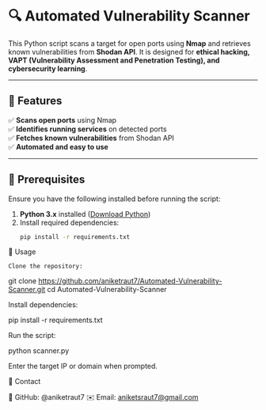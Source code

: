 # 🔍 Automated Vulnerability Scanner

This Python script scans a target for open ports using **Nmap** and retrieves known vulnerabilities from **Shodan API**. It is designed for **ethical hacking, VAPT (Vulnerability Assessment and Penetration Testing), and cybersecurity learning**.

---

## 🚀 Features
✅ **Scans open ports** using Nmap  
✅ **Identifies running services** on detected ports  
✅ **Fetches known vulnerabilities** from Shodan API  
✅ **Automated and easy to use**  

---

## 📌 Prerequisites
Ensure you have the following installed before running the script:

1. **Python 3.x** installed ([Download Python](https://www.python.org/downloads/))
2. Install required dependencies:
   ```bash
   pip install -r requirements.txt

🎯 Usage

    Clone the repository:

git clone https://github.com/aniketraut7/Automated-Vulnerability-Scanner.git
cd Automated-Vulnerability-Scanner

Install dependencies:

pip install -r requirements.txt

Run the script:

python scanner.py

Enter the target IP or domain when prompted.

📩 Contact

🔗 GitHub: @aniketraut7
✉️ Email: aniketsraut7@gmail.com
